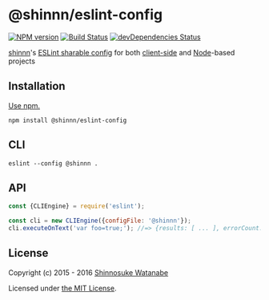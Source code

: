 # @shinnn/eslint-config

[![NPM version](https://img.shields.io/npm/v/@shinnn%2feslint-config.svg)](https://www.npmjs.com/package/@shinnn/eslint-config)
[![Build Status](https://travis-ci.org/shinnn/eslint-config.svg?branch=master)](https://travis-ci.org/shinnn/eslint-config)
[![devDependencies Status](https://david-dm.org/shinnn/eslint-config/dev-status.svg)](https://david-dm.org/shinnn/eslint-config?type=dev)

[shinnn](https://github.com/shinnn)'s [ESLint sharable config](http://eslint.org/docs/developer-guide/shareable-configs.html) for both [client-side](https://en.wikipedia.org/wiki/Client-side_scripting) and [Node](https://nodejs.org/)-based projects

## Installation

[Use npm.](https://docs.npmjs.com/cli/install)

```
npm install @shinnn/eslint-config
```

## CLI

```
eslint --config @shinnn .
```

## API

```javascript
const {CLIEngine} = require('eslint');

const cli = new CLIEngine({configFile: '@shinnn'});
cli.executeOnText('var foo=true;'); //=> {results: [ ... ], errorCount: ... }
```

## License

Copyright (c) 2015 - 2016 [Shinnosuke Watanabe](https://github.com/shinnn)

Licensed under [the MIT License](./LICENSE).
